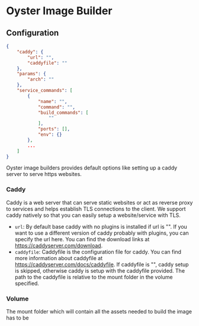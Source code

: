 # Oyster Image Builder

## Configuration

```json
{
    "caddy": {
        "url": "",
        "caddyfile": ""
    },
    "params": {
        "arch": ""
    },
    "service_commands": [
        {
            "name": "",
            "command": "",
            "build_commands": [
                ""
            ],
            "ports": [],
            "env": {}
        },
        ...
    ]
}
```

Oyster image builders provides default options like setting up a caddy server to serve https websites. 

### Caddy

Caddy is a web server that can serve static websites or act as reverse proxy to services and helps establish TLS connections to the client. We support caddy natively so that you can easily setup a website/service with TLS.

* `url`: By default base caddy with no plugins is installed if url is "". If you want to use a different version of caddy probably with plugins, you can specify the url here. You can find the download links at https://caddyserver.com/download.
* `caddyfile`: Caddyfile is the configuration file for caddy. You can find more information about caddyfile at https://caddyserver.com/docs/caddyfile. If caddyfile is "", caddy setup is skipped, otherwise caddy is setup with the caddyfile provided. The path to the caddyfile is relative to the mount folder in the volume specified.

### Volume

The mount folder which will contain all the assets needed to build the image has to be 